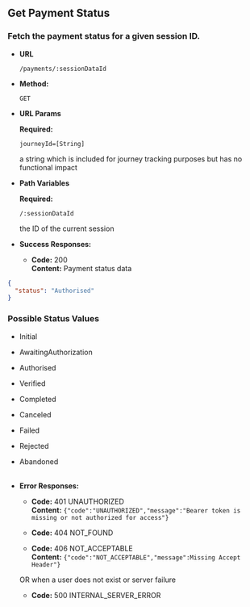 Get Payment Status
----

### Fetch the payment status for a given session ID.

* **URL**

  `/payments/:sessionDataId`

* **Method:**

  `GET`

* **URL Params**

  **Required:**

  `journeyId=[String]`

  a string which is included for journey tracking purposes but has no functional impact

* **Path Variables**

  **Required:**

  `/:sessionDataId`

  the ID of the current session

* **Success Responses:**

    * **Code:** 200 <br />
      **Content:** Payment status data

```json
{
  "status": "Authorised"
}
```

### Possible Status Values
* Initial 
* AwaitingAuthorization
* Authorised
* Verified
* Completed
* Canceled
* Failed
* Rejected
* Abandoned
<br /><br />
* **Error Responses:**

    * **Code:** 401 UNAUTHORIZED <br/>
      **Content:** `{"code":"UNAUTHORIZED","message":"Bearer token is missing or not authorized for access"}`

    * **Code:** 404 NOT_FOUND <br/>

    * **Code:** 406 NOT_ACCEPTABLE <br/>
      **Content:** `{"code":"NOT_ACCEPTABLE","message":Missing Accept Header"}`

  OR when a user does not exist or server failure

    * **Code:** 500 INTERNAL_SERVER_ERROR <br/>




